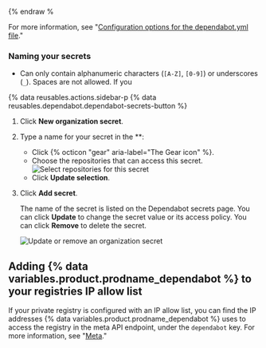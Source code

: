 
{% endraw %

For more information, see "[Configuration options for the dependabot.yml file](/github/administering-a-repository/configuration-options-for-dependency-updates#configuration-options-for-private-registries)."

### Naming your secrets

* Can only contain alphanumeric characters (`[A-Z]`, `[0-9]`) or underscores (`_`). Spaces are not allowed. If you 

{% data reusables.actions.sidebar-p
{% data reusables.dependabot.dependabot-secrets-button %}
1. Click **New organization secret**.
1. Type a name for your secret in the **:

   * Click {% octicon "gear" aria-label="The Gear icon" %}.
   * Choose the repositories that can access this secret. 
     ![Select repositories for this secret](/assets/images/help/dependabot/secret-repository-access.png)
   * Click **Update selection**.

1. Click **Add secret**.

   The name of the secret is listed on the Dependabot secrets page. You can click **Update** to change the secret value or its access policy. You can click **Remove** to delete the secret.

   ![Update or remove an organization secret](/assets/images/help/dependabot/update-remove-org-secret.png)
   
## Adding {% data variables.product.prodname_dependabot %} to your registries IP allow list

If your private registry is configured with an IP allow list, you can find the IP addresses {% data variables.product.prodname_dependabot %} uses to access the registry in the meta API endpoint, under the `dependabot` key. For more information, see "[Meta](/rest/reference/meta)."
